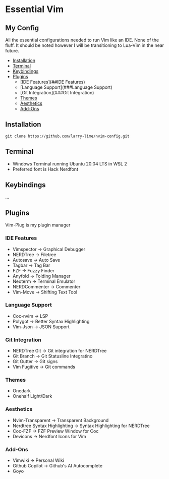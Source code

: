 # Essential Vim

## My Config
All the essential configurations needed to run Vim like an IDE. None of the fluff. It should be noted however I will be transitioning to Lua-Vim in the near future.

* [Installation](##Installation)
* [Terminal](##Terminal)
* [Keybindings](##Keybindings)
* [Plugins](##Plugins)
    * [IDE Features](##IDE Features)
    * [Language Support](###Language Support)
    * [Git Integration](###Git Integration)
    * [Themes](###Themes)
    * [Aesthetics](###Aesthetics)
    * [Add-Ons](###Add-Ons)

## Installation
```
git clone https://github.com/larry-lime/nvim-config.git
```

## Terminal 
- Windows Terminal running Ubuntu 20.04 LTS in WSL 2
- Preferred font is Hack Nerdfont

## Keybindings
...

## Plugins
Vim-Plug is my plugin manager

### IDE Features
- Vimspector -> Graphical Debugger
- NERDTree -> Filetree
- Autosave -> Auto Save
- Tagbar -> Tag Bar
- FZF -> Fuzzy Finder
- Anyfold -> Folding Manager
- Neoterm -> Terminal Emulator
- NERDCommenter -> Commenter
- Vim-Move -> Shifting Text Tool

### Language Support
- Coc-nvim -> LSP
- Polygot -> Better Syntax Highlighting
- Vim-Json -> JSON Support

### Git Integration
- NERDTree Git -> Git integration for NERDTree
- Git Branch -> Git Statusline Integratino
- Git Gutter -> Git signs
- Vim Fugitive -> Git commands

### Themes
- Onedark
- Onehalf Light/Dark

### Aesthetics
- Nvim-Transparent -> Transparent Background
- Nerdtree Syntax Highlighting -> Syntax Highlighting for NERDTree
- Coc-FZF -> FZF Preview Window for Coc 
- Devicons -> Nerdfont Icons for Vim

    
### Add-Ons
- Vimwiki -> Personal Wiki
- Github Copilot -> Github's AI Autocomplete
- Goyo


